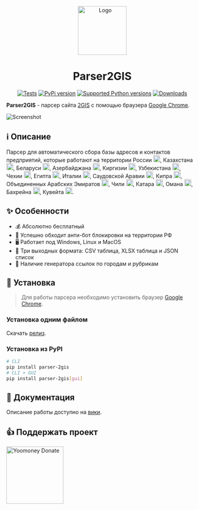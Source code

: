 <p align="center">
  <a href="#%E2%84%B9%EF%B8%8F-%D0%BE%D0%BF%D0%B8%D1%81%D0%B0%D0%BD%D0%B8%D0%B5">
    <img alt="Logo" width="128" src="https://user-images.githubusercontent.com/20641837/174094285-6e32eb04-7feb-4a60-bddf-5a0fde5dba4d.png"/>
  </a>
</p>
<h1 align="center">Parser2GIS</h1>

<p align="center">
  <a href="https://github.com/interlark/parser-2gis/actions/workflows/tests.yml"><img src="https://github.com/interlark/parser-2gis/actions/workflows/tests.yml/badge.svg" alt="Tests"/></a>
  <a href="https://pypi.org/project/parser-2gis"><img src="https://badgen.net/pypi/v/parser-2gis" alt="PyPi version"/></a>
  <a href="https://pypi.org/project/parser-2gis"><img src="https://badgen.net/pypi/python/parser-2gis" alt="Supported Python versions"/></a>
  <a href="https://github.com/interlark/parser-2gis/releases"><img src="https://img.shields.io/github/downloads/interlark/parser-2gis/total.svg" alt="Downloads"/></a>
</p>

**Parser2GIS** - парсер сайта [2GIS](https://2gis.ru/) с помощью браузера [Google Chrome](https://google.com/chrome).

<img alt="Screenshot" src="https://user-images.githubusercontent.com/20641837/174098241-7c0874aa-e70d-4978-86dc-7fd90af44603.png"/>

## ℹ️ Описание

Парсер для автоматического сбора базы адресов и контактов предприятий, которые работают на территории
России <img width="18px" src="https://user-images.githubusercontent.com/20641837/183511175-3d47f0f0-4e3f-45d2-8495-95d0612a8a8c.svg"/>, Казахстана <img width="18px" src="https://user-images.githubusercontent.com/20641837/183511625-20420aef-59c3-426d-a112-654d2caf0dda.svg"/>, Беларуси <img width="18px" src="https://user-images.githubusercontent.com/20641837/183511940-ce088ad1-d97f-4fa1-849a-9b887ad481c5.svg"/>,
Азербайджана <img width="18px" src="https://user-images.githubusercontent.com/20641837/183512176-1f6795a1-ceac-4865-a29f-b5720ce5115e.svg"/>, Киргизии <img width="18px" src="https://user-images.githubusercontent.com/20641837/183512234-286ca403-5194-4a6d-a59e-59201140078a.svg"/>, Узбекистана <img width="18px" src="https://user-images.githubusercontent.com/20641837/183512333-7ec1f36d-07fe-450d-b6f1-eed59a3b69c8.svg"/>, Чехии <img width="18px" src="https://user-images.githubusercontent.com/20641837/183512458-5a5d9531-a8f0-4624-99da-7069cde84926.svg"/>, Египта <img width="18px" src="https://user-images.githubusercontent.com/20641837/183512581-71fa2106-8cc1-43cc-a680-b3ff420acb8a.svg"/>, Италии <img width="18px" src="https://user-images.githubusercontent.com/20641837/183512763-0b438e5b-3ff0-4717-a826-0baac9207167.svg"/>, Саудовской Аравии <img width="18px" src="https://user-images.githubusercontent.com/20641837/183512980-427a985a-df1b-42c8-90bb-2c61692b6654.svg"/>, Кипра <img width="18px" src="https://user-images.githubusercontent.com/20641837/183513128-4367d2b1-feb9-4efe-bc57-73a15d178ef2.svg"/>, Объединенных Арабских Эмиратов <img width="18px" src="https://user-images.githubusercontent.com/20641837/183513374-9afef8c7-923e-4a18-9cd8-c69645b99377.svg"/>, Чили <img width="18px" src="https://user-images.githubusercontent.com/20641837/183513576-7209ce90-a04a-4258-9832-ef210198c3c4.svg"/>, Катара <img width="18px" src="https://user-images.githubusercontent.com/20641837/183513757-143ee2bf-b66c-4766-bbe1-db896a33eac1.svg"/>, Омана <img width="18px" src="https://user-images.githubusercontent.com/20641837/183513865-27509b74-b08f-4d92-b83b-a0d3aaabe155.svg"/>, Бахрейна <img width="18px" src="https://user-images.githubusercontent.com/20641837/183514076-3b6c9496-7c95-4452-8ee1-8723d98f876d.svg"/>, Кувейта <img width="18px" src="https://user-images.githubusercontent.com/20641837/183514240-7eff8632-5cd2-46ac-bed4-e483bb2df5f0.svg"/>.

## ✨ Особенности
- 💰 Абсолютно бесплатный
- 🤖 Успешно обходит анти-бот блокировки на территории РФ
- 🖥️ Работает под Windows, Linux и MacOS
- 📄 Три выходных формата: CSV таблица, XLSX таблица и JSON список
- 🔗 Наличие генератора ссылок по городам и рубрикам

## 🚀 Установка
> Для работы парсера необходимо установить браузер [Google Chrome](https://google.com/chrome).

### Установка одним файлом

  Скачать [релиз](https://github.com/interlark/parser-2gis/releases/latest).

### Установка из PyPI
  ```bash
  # CLI
  pip install parser-2gis
  # CLI + GUI
  pip install parser-2gis[gui]
  ```

## 📖 Документация
Описание работы доступно на [вики](https://github.com/interlark/parser-2gis/wiki).

## 👍 Поддержать проект
<a href="https://yoomoney.ru/to/4100118362270186" target="_blank">
  <img alt="Yoomoney Donate" src="https://github.com/interlark/parser-2gis/assets/20641837/e875e948-0d69-4ed5-804c-8a1736ab0c9d" width="150">
</a>
